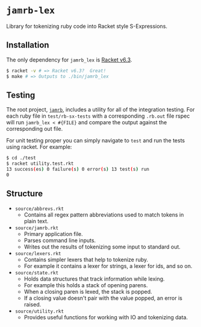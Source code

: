 `jamrb-lex`
==========

Library for tokenizing ruby code into Racket style S-Expressions.

Installation
------------

The only dependency for `jamrb_lex` is [Racket v6.3](https://racket-lang.org/).

```sh
$ racket -v # => Racket v6.3?  Great!
$ make # => Outputs to ./bin/jamrb_lex
```

Testing
-------

The root project, [`jamrb`](https://github.com/jmcdonald-ut/jamrb), includes a
utility for all of the integration testing. For each ruby file in
`test/rb-sx-tests` with a corresponding `.rb.out` file rspec will run
`jamrb_lex < #{FILE}` and compare the output against the corresponding out file.

For unit testing proper you can simply navigate to `test` and run the tests
using racket. For example:

```sh
$ cd ./test
$ racket utility.test.rkt
13 success(es) 0 failure(s) 0 error(s) 13 test(s) run
0
```

Structure
---------

* `source/abbrevs.rkt`
  * Contains all regex pattern abbreviations used to match tokens in plain text.
* `source/jamrb.rkt`
  * Primary application file.
  * Parses command line inputs.
  * Writes out the results of tokenizing some input to standard out.
* `source/lexers.rkt`
  * Contains simpler lexers that help to tokenize ruby.
  * For example it contains a lexer for strings, a lexer for ids, and so on.
* `source/state.rkt`
  * Holds data structures that track information while lexing.
  * For example this holds a stack of opening parens.
  * When a closing paren is lexed, the stack is popped.
  * If a closing value doesn't pair with the value popped, an error is raised.
* `source/utility.rkt`
  * Provides useful functions for working with IO and tokenizing data.
